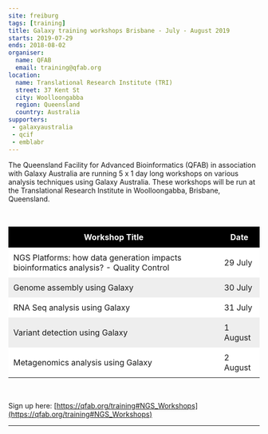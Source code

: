 ```yaml
---
site: freiburg
tags: [training]
title: Galaxy training workshops Brisbane - July - August 2019
starts: 2019-07-29
ends: 2018-08-02
organiser:
  name: QFAB
  email: training@qfab.org
location:
  name: Translational Research Institute (TRI)
  street: 37 Kent St
  city: Woolloongabba
  region: Queensland
  country: Australia
supporters:
 - galaxyaustralia
 - qcif
 - emblabr
---
```


The Queensland Facility for Advanced Bioinformatics (QFAB) in association with Galaxy Australia are running 5 x 1 day long workshops on various analysis techniques using Galaxy Australia. These workshops will be run at the Translational Research Institute in Woolloongabba, Brisbane, Queensland.

<br/>
<style>
  th, td {
    padding: 10px
  }
  table tr:nth-child(even) {
    background-color: #eee;
  }
  table tr:nth-child(odd) {
    background-color: #fff;
  }
  table th {
    color: white;
    background-color: black;
  }
</style>

| Workshop Title | Date |
|----------------|------|
| NGS Platforms: how data generation impacts bioinformatics analysis? - Quality Control | 29 July |
| Genome assembly using Galaxy | 30 July |
| RNA Seq analysis using Galaxy | 31 July |
| Variant detection using Galaxy | 1 August |
| Metagenomics analysis using Galaxy | 2 August |

<br/>

Sign up here: [https://qfab.org/training#NGS_Workshops](https://qfab.org/training#NGS_Workshops)

---
